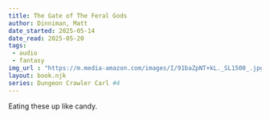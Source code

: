 ```yaml
---
title: The Gate of The Feral Gods
author: Dinniman, Matt
date_started: 2025-05-14
date_read: 2025-05-20
tags: 
 - audio
 - fantasy 
img_url : "https://m.media-amazon.com/images/I/91baZpNT+kL._SL1500_.jpg"
layout: book.njk
series: Dungeon Crawler Carl #4
---
```

Eating these up like candy.